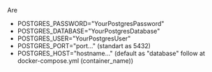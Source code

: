Are
* POSTGRES_PASSWORD="YourPostgresPassword" 
* POSTGRES_DATABASE="YourPostgresDatabase" 
* POSTGRES_USER="YourPostgresUser" 
* POSTGRES_PORT="port..." (standart as 5432)
* POSTGRES_HOST="hostname..." (default as "database" follow at docker-compose.yml (container_name))

